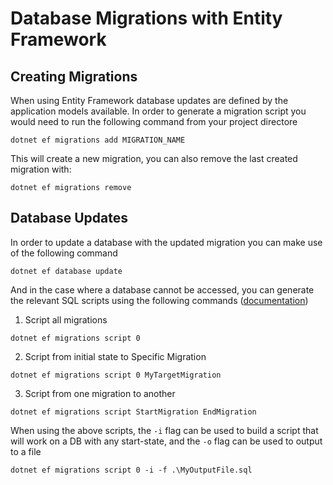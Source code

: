 # Database Migrations with Entity Framework

## Creating Migrations

When using Entity Framework database updates are defined by the application models available. In order to generate a migration script you would need to run the following command from your project directore

```
dotnet ef migrations add MIGRATION_NAME
```

This will create a new migration, you can also remove the last created migration with:

```
dotnet ef migrations remove
```

## Database Updates

In order to update a database with the updated migration you can make use of the following command

```
dotnet ef database update
```

And in the case where a database cannot be accessed, you can generate the relevant SQL scripts using the following commands ([documentation](https://docs.microsoft.com/en-us/ef/core/miscellaneous/cli/dotnet#dotnet-ef-migrations-script))

1.  Script all migrations

```
dotnet ef migrations script 0
```

2. Script from initial state to Specific Migration

```
dotnet ef migrations script 0 MyTargetMigration
```

3. Script from one migration to another

```
dotnet ef migrations script StartMigration EndMigration
```

When using the above scripts, the `-i` flag can be used to build a script that will work on a DB with any start-state, and the `-o` flag can be used to output to a file

```
dotnet ef migrations script 0 -i -f .\MyOutputFile.sql
```
